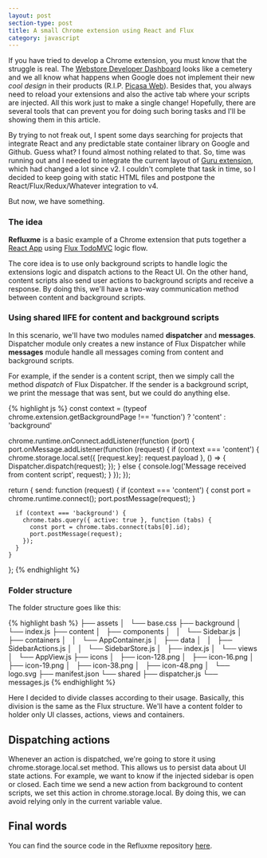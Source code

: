 ```yaml
---
layout: post
section-type: post
title: A small Chrome extension using React and Flux
category: javascript
---
```


If you have tried to develop a Chrome extension, you must know that the struggle is real. The [Webstore Developer Dashboard](https://chrome.google.com/webstore/developer/dashboard
) looks like a cemetery and we all know what happens when Google does not implement their new *cool design* in their products (R.I.P. [Picasa Web](http://googlephotos.blogspot.com.br/2016/02/moving-on-from-picasa.html)). Besides that, you always need to reload your extensions and also the active tab where your scripts are injected. All this work just to make a single change! Hopefully, there are several tools that can prevent you for doing such boring tasks and I'll be showing them in this article.

By trying to not freak out, I spent some days searching for projects that integrate React and any predictable state container library on Google and Github. Guess what? I found almost nothing related to that. So, time was running out and I needed to integrate the current layout of [Guru extension](https://chrome.google.com/webstore/detail/guru/ekahpenefeneekjoanbhkodldleballn), which had changed a lot since v2. I couldn't complete that task in time, so I decided to keep going with static HTML files and postpone the React/Flux/Redux/Whatever integration to v4.

But now, we have something.

### The idea

**Refluxme** is a basic example of a Chrome extension that puts together a [React App](https://facebook.github.io/react/blog/2016/07/22/create-apps-with-no-configuration.html) using [Flux TodoMVC](https://github.com/facebook/flux/tree/master/examples/flux-todomvc) logic flow.

The core idea is to use only background scripts to handle logic the extensions logic and dispatch actions to the React UI. On the other hand, content scripts also send user actions to background scripts and receive a response. By doing this, we'll have a two-way communication method between content and background scripts.

### Using shared IIFE for content and background scripts

In this scenario, we'll have two modules named **dispatcher** and  **messages**. Dispatcher module only creates a new instance of Flux Dispatcher while **messages** module handle all messages coming from content and background scripts.

For example, if the sender is a content script, then we simply call the method *dispatch* of Flux Dispatcher. If the sender is a background script, we print the message that was sent, but we could do anything else.

{% highlight js %}
const context = (typeof chrome.extension.getBackgroundPage !== 'function') ? 'content' : 'background'

  chrome.runtime.onConnect.addListener(function (port) {
    port.onMessage.addListener(function (request) {
      if (context === 'content') {
        chrome.storage.local.set({ [request.key]: request.payload }, () => {
          Dispatcher.dispatch(request);
        });
      } else {
        console.log('Message received from content script', request);
      }
    });
  });

  return {
    send: function (request) {
      if (context === 'content') {
        const port = chrome.runtime.connect();
        port.postMessage(request);
      }

      if (context === 'background') {
        chrome.tabs.query({ active: true }, function (tabs) {
          const port = chrome.tabs.connect(tabs[0].id);
          port.postMessage(request);
        });
      }
    }
  };
{% endhighlight %}

### Folder structure

The folder structure goes like this:

{% highlight bash %}
├── assets
│   └── base.css
├── background
│   └── index.js
├── content
│   ├── components
│   │   └── Sidebar.js
│   ├── containers
│   │   └── AppContainer.js
│   ├── data
│   │   ├── SidebarActions.js
│   │   └── SidebarStore.js
│   ├── index.js
│   └── views
│       └── AppView.js
├── icons
│   ├── icon-128.png
│   ├── icon-16.png
│   ├── icon-19.png
│   ├── icon-38.png
│   ├── icon-48.png
│   └── logo.svg
├── manifest.json
└── shared
    ├── dispatcher.js
    └── messages.js
{% endhighlight %}

Here I decided to divide classes according to their usage. Basically, this division is the same as the Flux structure. We'll have a content folder to holder only UI classes, actions, views and containers.

## Dispatching actions

Whenever an action is dispatched, we're going to store it using chrome.storage.local.set method. This allows us to persist data about UI state actions. For example, we want to know if the injected sidebar is open or closed. Each time we send a new action from background to content scripts, we set this action in chrome.storage.local. By doing this, we can avoid relying only in the current variable value.

## Final words

You can find the source code in the Refluxme repository [here](https://github.com/herodrigues/refluxme).
